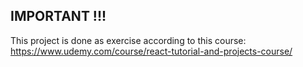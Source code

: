 ## IMPORTANT !!!
This project is done as exercise according to this course: https://www.udemy.com/course/react-tutorial-and-projects-course/
